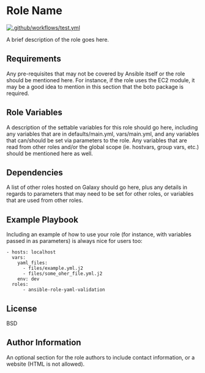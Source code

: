 Role Name
=========

[![.github/workflows/test.yml](https://github.com/airdata/ansible-role-yaml-validation/actions/workflows/test.yml/badge.svg)](https://github.com/airdata/ansible-role-yaml-validation/actions/workflows/test.yml)

A brief description of the role goes here.

Requirements
------------

Any pre-requisites that may not be covered by Ansible itself or the role should be mentioned here. For instance, if the role uses the EC2 module, it may be a good idea to mention in this section that the boto package is required.

Role Variables
--------------

A description of the settable variables for this role should go here, including any variables that are in defaults/main.yml, vars/main.yml, and any variables that can/should be set via parameters to the role. Any variables that are read from other roles and/or the global scope (ie. hostvars, group vars, etc.) should be mentioned here as well.

Dependencies
------------

A list of other roles hosted on Galaxy should go here, plus any details in regards to parameters that may need to be set for other roles, or variables that are used from other roles.

Example Playbook
----------------

Including an example of how to use your role (for instance, with variables passed in as parameters) is always nice for users too:

    - hosts: localhost
      vars:
        yaml_files:
          - files/example.yml.j2
          - files/some_oher_file.yml.j2
        env: dev
      roles:
          - ansible-role-yaml-validation

License
-------

BSD

Author Information
------------------

An optional section for the role authors to include contact information, or a website (HTML is not allowed).
